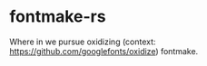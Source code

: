 # fontmake-rs
Where in we pursue oxidizing (context: https://github.com/googlefonts/oxidize) fontmake.
